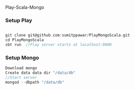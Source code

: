 Play-Scala-Mongo

### Setup Play
```scala

git clone git@github.com:sumitppawar/PlayMongoScala.git
cd PlayMongoScala
sbt run  //Play server starts at localhost:9000

```

### Setup Mongo
```scala
Download mongo
Create data data dir "/data/db"
//Start server
mongod --dbpath "/data/db"

```
